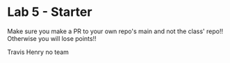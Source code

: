 # Lab 5 - Starter
Make sure you make a PR to your own repo's main and not the class' repo!! Otherwise you will lose points!!

Travis Henry
no team

